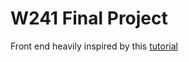 # W241 Final Project
Front end heavily inspired by this [tutorial](https://developer.okta.com/blog/2018/12/20/crud-app-with-python-flask-react)